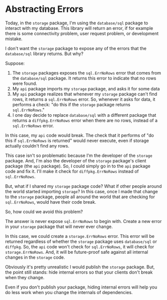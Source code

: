 # Abstracting Errors

Today, in the `storage` package, I'm using the `database/sql` package to interact with my database. This library will return an error, if for example there is some connectivity problem, user request problem, or development mistake.

I don't want the `storage` package to expose any of the errors that the `database/sql` library returns. But why?

Suppose:
1) The `storage` packages exposes the `sql.ErrNoRows` error that comes from the `database/sql` package. It returns this error to indicate that no rows were found.
2) My `api` package imports my `storage` package, and asks it for some data
3) My `api` package realizes that whenever my `storage` package can't find rows, it returns a `sql.ErrNoRows` error. So, whenever it asks for data, it performs a check: "do this if the `storage` package returns `sql.ErrNoRows`."
4) I one day decide to replace `database/sql` with a different package that returns a `diffpkg.ErrNoRows` error when there are no rows, instead of a `sql.ErrNoRows` error.

In this case, my `api` code would break. The check that it performs of "do this if `sql.ErrNoRows` is returned" would never execute, even if storage actually couldn't find any rows.

This case isn't so problematic because I'm the developer of the `storage` package. And, I'm also the developer of the `storage` package's client package (the `api` package). So, I could simply go in to the `api` package code and fix it. I'll make it check for `diffpkg.ErrNoRows` instead of `sql.ErrNoRows`.

But, what if I shared my `storage` package code? What if other people around the world started importing `storage`? In this case, once I made that change to the `storage` package, people all around the world that are checking for `sql.ErrNoRows`, would have their code break.

So, how could we avoid this problem?

The answer is never expose `sql.ErrNoRows` to begin with. Create a new error in your `storage` package that will never ever change.

In this case, we could create a `storage.ErrNoRows` error. This error will be returned regardless of whether the `storage` package uses `database/sql` or `diffpkg`. So, the `api` code won't check for `sql.ErrNoRows`, it will check for `storage.ErrNoRows`. And, it will be future-proof safe against all internal changes in the `storage` code.

Obviously it's pretty unrealistic I would publish the `storage` package. But, the point still stands: hide internal errors so that your clients don't break when they change.

Even if you don't publish your package, hiding internal errors will help you do less work when you change the internals of dependencies.
